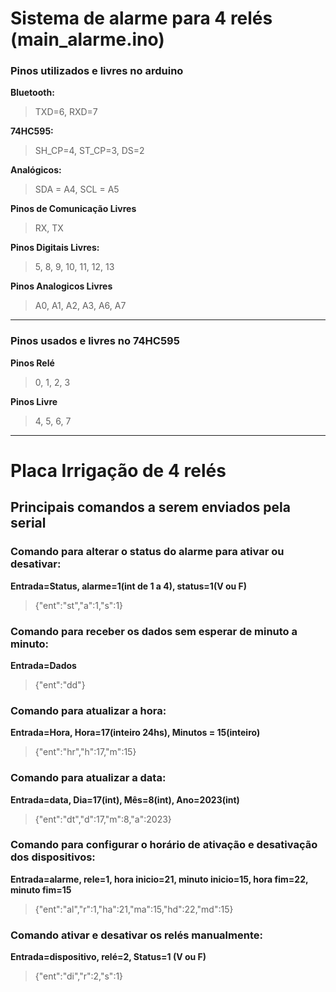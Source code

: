# Sistema de alarme para 4 relés (main_alarme.ino)

### Pinos utilizados e livres no arduino

**Bluetooth:** 
>TXD=6, RXD=7

**74HC595:** 
>SH_CP=4, ST_CP=3, DS=2

**Analógicos:** 
>SDA = A4, SCL = A5

**Pinos de Comunicação Livres** 
>RX, TX

**Pinos Digitais Livres:** 
>5, 8, 9, 10, 11, 12, 13

**Pinos Analogicos Livres** 
>A0, A1, A2, A3, A6, A7

___________________________________________________________

### Pinos usados e livres no 74HC595

**Pinos Relé**
>0, 1, 2, 3

**Pinos Livre**
>4, 5, 6, 7

___________________________________________________________

# Placa Irrigação de 4 relés

## Principais comandos a serem enviados pela serial

### Comando para alterar o status do alarme para ativar ou desativar:

**Entrada=Status, alarme=1(int de 1 a 4), status=1(V ou F)**

>{"ent":"st","a":1,"s":1}

### Comando para receber os dados sem esperar de minuto a minuto:

**Entrada=Dados**

>{"ent":"dd"}

### Comando para atualizar a hora:

**Entrada=Hora, Hora=17(inteiro 24hs), Minutos = 15(inteiro)**

>{"ent":"hr","h":17,"m":15}

### Comando para atualizar a data:

**Entrada=data, Dia=17(int), Mês=8(int), Ano=2023(int)**

>{"ent":"dt","d":17,"m":8,"a":2023}

### Comando para configurar o horário de ativação e desativação dos dispositivos:

**Entrada=alarme, rele=1, hora inicio=21, minuto inicio=15, hora fim=22, minuto fim=15**

>{"ent":"al","r":1,"ha":21,"ma":15,"hd":22,"md":15}

### Comando ativar e desativar os relés manualmente:

**Entrada=dispositivo, relé=2, Status=1 (V ou F)**

>{"ent":"di","r":2,"s":1}
